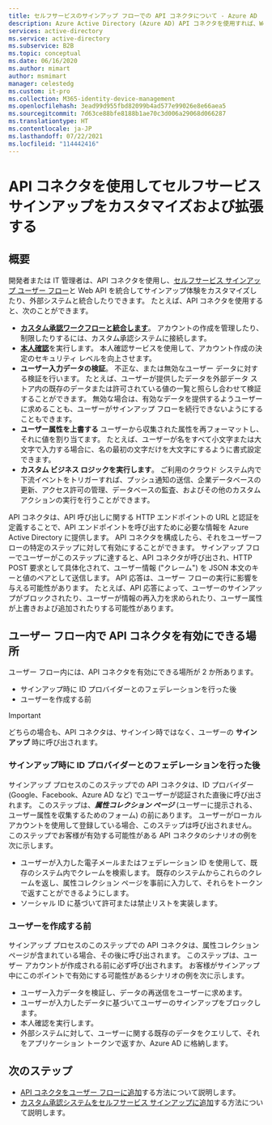 ```yaml
---
title: セルフサービスのサインアップ フローでの API コネクタについて - Azure AD
description: Azure Active Directory (Azure AD) API コネクタを使用すれば、Web API を使用してセルフサービス サインアップ ユーザー フローをカスタマイズおよび拡張できます。
services: active-directory
ms.service: active-directory
ms.subservice: B2B
ms.topic: conceptual
ms.date: 06/16/2020
ms.author: mimart
author: msmimart
manager: celestedg
ms.custom: it-pro
ms.collection: M365-identity-device-management
ms.openlocfilehash: 3ead99d955fbd82099b4ad577e99026e8e66aea5
ms.sourcegitcommit: 7d63ce88bfe8188b1ae70c3d006a29068d066287
ms.translationtype: HT
ms.contentlocale: ja-JP
ms.lasthandoff: 07/22/2021
ms.locfileid: "114442416"
---
```

# <a name="use-api-connectors-to-customize-and-extend-self-service-sign-up"></a>API コネクタを使用してセルフサービス サインアップをカスタマイズおよび拡張する 

## <a name="overview"></a>概要 
開発者または IT 管理者は、API コネクタを使用し、[セルフサービス サインアップ ユーザー フロー](self-service-sign-up-overview.md)と Web API を統合してサインアップ体験をカスタマイズしたり、外部システムと統合したりできます。 たとえば、API コネクタを使用すると、次のことができます。

- [**カスタム承認ワークフローと統合します**](self-service-sign-up-add-approvals.md)。 アカウントの作成を管理したり、制限したりするには、カスタム承認システムに接続します。
- [**本人確認**](code-samples-self-service-sign-up.md#identity-verification)を実行します。 本人確認サービスを使用して、アカウント作成の決定のセキュリティ レベルを向上させます。
- **ユーザー入力データの検証**。 不正な、または無効なユーザー データに対する検証を行います。 たとえば、ユーザーが提供したデータを外部データ ストア内の既存のデータまたは許可されている値の一覧と照らし合わせて検証することができます。 無効な場合は、有効なデータを提供するようユーザーに求めることも、ユーザーがサインアップ フローを続行できないようにすることもできます。
- **ユーザー属性を上書する** ユーザーから収集された属性を再フォーマットし、それに値を割り当てます。 たとえば、ユーザーが名をすべて小文字または大文字で入力する場合に、名の最初の文字だけを大文字にするように書式設定できます。 
- **カスタム ビジネス ロジックを実行します**。 ご利用のクラウド システム内で下流イベントをトリガーすれば、プッシュ通知の送信、企業データベースの更新、アクセス許可の管理、データベースの監査、およびその他のカスタム アクションの実行を行うことができます。

API コネクタは、API 呼び出しに関する HTTP エンドポイントの URL と認証を定義することで、API エンドポイントを呼び出すために必要な情報を Azure Active Directory に提供します。 API コネクタを構成したら、それをユーザーフローの特定のステップに対して有効にすることができます。 サインアップ フローでユーザーがこのステップに達すると、API コネクタが呼び出され、HTTP POST 要求として具体化されて、ユーザー情報 ("クレーム") を JSON 本文のキーと値のペアとして送信します。 API 応答は、ユーザー フローの実行に影響を与える可能性があります。 たとえば、API 応答によって、ユーザーのサインアップがブロックされたり、ユーザーが情報の再入力を求められたり、ユーザー属性が上書きおよび追加されたりする可能性があります。

## <a name="where-you-can-enable-an-api-connector-in-a-user-flow"></a>ユーザー フロー内で API コネクタを有効にできる場所

ユーザー フロー内には、API コネクタを有効にできる場所が 2 か所あります。

- サインアップ時に ID プロバイダーとのフェデレーションを行った後
- ユーザーを作成する前

> [!IMPORTANT]
> どちらの場合も、API コネクタは、サインイン時ではなく、ユーザーの **サインアップ** 時に呼び出されます。

### <a name="after-federating-with-an-identity-provider-during-sign-up"></a>サインアップ時に ID プロバイダーとのフェデレーションを行った後

サインアップ プロセスのこのステップでの API コネクタは、ID プロバイダー (Google、Facebook、Azure AD など) でユーザーが認証された直後に呼び出されます。 このステップは、***属性コレクション ページ*** (ユーザーに提示される、ユーザー属性を収集するためのフォーム) の前にあります。 ユーザーがローカル アカウントを使用して登録している場合、このステップは呼び出されません。 このステップでお客様が有効する可能性がある API コネクタのシナリオの例を次に示します。

- ユーザーが入力した電子メールまたはフェデレーション ID を使用して、既存のシステム内でクレームを検索します。 既存のシステムからこれらのクレームを返し、属性コレクション ページを事前に入力して、それらをトークンで返すことができるようにします。
- ソーシャル ID に基づいて許可または禁止リストを実装します。

### <a name="before-creating-the-user"></a>ユーザーを作成する前

サインアップ プロセスのこのステップでの API コネクタは、属性コレクション ページが含まれている場合、その後に呼び出されます。 このステップは、ユーザー アカウントが作成される前に必ず呼び出されます。 お客様がサインアップ中にこのポイントで有効にする可能性があるシナリオの例を次に示します。

- ユーザー入力データを検証し、データの再送信をユーザーに求めます。
- ユーザーが入力したデータに基づいてユーザーのサインアップをブロックします。
- 本人確認を実行します。
- 外部システムに対して、ユーザーに関する既存のデータをクエリして、それをアプリケーション トークンで返すか、Azure AD に格納します。

## <a name="next-steps"></a>次のステップ
- [API コネクタをユーザー フローに追加](self-service-sign-up-add-api-connector.md)する方法について説明します。
- [カスタム承認システムをセルフサービス サインアップに追加](self-service-sign-up-add-approvals.md)する方法について説明します。